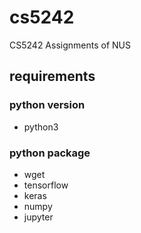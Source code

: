 # cs5242
CS5242 Assignments of NUS

## requirements
### python version
- python3

### python package
- wget
- tensorflow
- keras
- numpy
- jupyter
